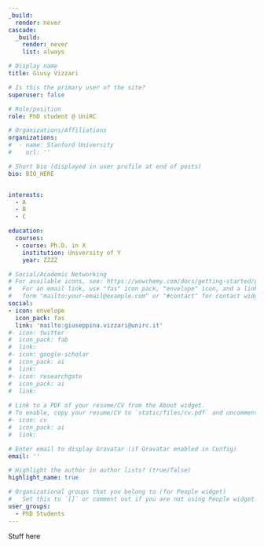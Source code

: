 ```yaml
---
_build:
  render: never
cascade:
  _build:
    render: never
    list: always

# Display name
title: Giusy Vizzari

# Is this the primary user of the site?
superuser: false

# Role/position
role: PhD student @ UniRC

# Organizations/Affiliations
organizations:
#  - name: Stanford University
#    url: ''

# Short bio (displayed in user profile at end of posts)
bio: BIO_HERE


interests:
  - A
  - B
  - C

education:
  courses:
  - course: Ph.D. in X
    institution: University of Y
    year: ZZZZ

# Social/Academic Networking
# For available icons, see: https://wowchemy.com/docs/getting-started/page-builder/#icons
#   For an email link, use "fas" icon pack, "envelope" icon, and a link in the
#   form "mailto:your-email@example.com" or "#contact" for contact widget.
social:
- icon: envelope
  icon_pack: fas
  link: 'mailto:giuseppina.vizzari@unirc.it' 
#- icon: twitter
#  icon_pack: fab
#  link: 
#- icon: google-scholar
#  icon_pack: ai
#  link: 
#- icon: researchgate
#  icon_pack: ai
#  link: 
  
# Link to a PDF of your resume/CV from the About widget.
# To enable, copy your resume/CV to `static/files/cv.pdf` and uncomment the lines below.
#- icon: cv
#  icon_pack: ai
#  link:

# Enter email to display Gravatar (if Gravatar enabled in Config)
email: ''

# Highlight the author in author lists? (true/false)
highlight_name: true

# Organizational groups that you belong to (for People widget)
#   Set this to `[]` or comment out if you are not using People widget.
user_groups:
  - PhD Students
---
```


Stuff here